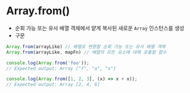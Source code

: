 # Array.from()
- 순회 가능 또는 유사 배열 객체에서 얕게 복사된 새로운 `Array` 인스턴스를 생성
- 구문
    
```jsx
Array.from(arrayLike) // 배열로 변환할 순회 가능 또는 유사 배열 객체
Array.from(arrayLike, mapFn) // 배열의 모든 요소에 대해 호출할 함수
```
    
```jsx
console.log(Array.from('foo'));
// Expected output: Array ["f", "o", "o"]

console.log(Array.from([1, 2, 3], (x) => x + x));
// Expected output: Array [2, 4, 6]
```
